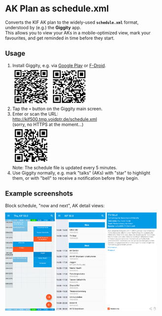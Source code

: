 AK Plan as schedule.xml
=======================

Converts the KIF AK plan to the widely-used **`schedule.xml`** format,
understood by (e.g.) the **Giggity** app.  
This allows you to view your AKs in a mobile-optimized view, mark your
favourites, and get reminded in time before they start.

Usage
-----

1. Install Giggity, e.g. via [Google
   Play](https://play.google.com/store/apps/details?id=net.gaast.giggity) or
   [F-Droid](https://f-droid.org/de/packages/net.gaast.giggity/).  
   <img src="/img/qr-playstore.png" alt="Play Store link" width="25%"/>
   <img src="/img/qr-fdroid.png" alt="F-Droid link" width="25%"/>
2. Tap the `+` button on the Giggity main screen.
3. Enter or scan the URL:  
   http://kif500.tmp.voidptr.de/schedule.xml  
   (sorry, no HTTPS at the moment…)  
   <img src="/img/qr-schedule.png" alt="Schedule file link" width="25%"/><br />
   Note: The schedule file is updated every 5 minutes.
4. Use Giggity normally, e.g. mark "talks" (AKs) with "star" to highlight them,
   or with "bell" to receive a notification before they begin.


Example screenshots
-------------------

Block schedule, "now and next", AK detail views:

<img src="/img/schedule.png" alt="Block schedule view of a KIF event in Giggity" width="32%"/> <img src="/img/nownext.png" alt="Now-and-next view of a KIF event in Giggity" width="32%"/> <img src="/img/detail.png" alt="Detail view of an AK in Giggity" width="32%"/>
